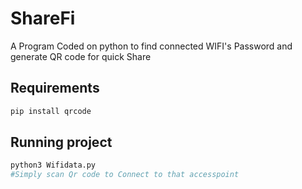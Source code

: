 # ShareFi
A Program Coded on python to find connected WIFI's Password and generate QR code for quick Share

## Requirements
```bash
pip install qrcode
```

## Running project
```bash
python3 Wifidata.py
#Simply scan Qr code to Connect to that accesspoint
```